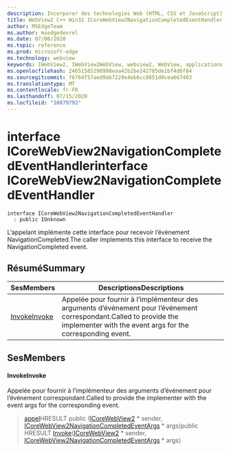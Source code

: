 ```yaml
---
description: Incorporer des technologies Web (HTML, CSS et JavaScript) dans vos applications natives avec le contrôle Microsoft Edge WebView2
title: WebView2 C++ Win32 ICoreWebView2NavigationCompletedEventHandler
author: MSEdgeTeam
ms.author: msedgedevrel
ms.date: 07/08/2020
ms.topic: reference
ms.prod: microsoft-edge
ms.technology: webview
keywords: IWebView2, IWebView2WebView, webview2, WebView, applications Win32, Win32, Edge, ICoreWebView2, ICoreWebView2Controller, contrôle de navigateur, html Edge, ICoreWebView2NavigationCompletedEventHandler
ms.openlocfilehash: 24651585298998eaa42b2be242785de1bf4d6f84
ms.sourcegitcommit: f6764f57aed9ab7229e4eb6cc8851d0cea667403
ms.translationtype: MT
ms.contentlocale: fr-FR
ms.lasthandoff: 07/15/2020
ms.locfileid: "10879792"
---
```

# <span data-ttu-id="20938-104">interface ICoreWebView2NavigationCompletedEventHandler</span><span class="sxs-lookup"><span data-stu-id="20938-104">interface ICoreWebView2NavigationCompletedEventHandler</span></span> 

```
interface ICoreWebView2NavigationCompletedEventHandler
  : public IUnknown
```

<span data-ttu-id="20938-105">L’appelant implémente cette interface pour recevoir l’événement NavigationCompleted.</span><span class="sxs-lookup"><span data-stu-id="20938-105">The caller implements this interface to receive the NavigationCompleted event.</span></span>

## <span data-ttu-id="20938-106">Résumé</span><span class="sxs-lookup"><span data-stu-id="20938-106">Summary</span></span>

 <span data-ttu-id="20938-107">Ses</span><span class="sxs-lookup"><span data-stu-id="20938-107">Members</span></span>                        | <span data-ttu-id="20938-108">Descriptions</span><span class="sxs-lookup"><span data-stu-id="20938-108">Descriptions</span></span>
--------------------------------|---------------------------------------------
[<span data-ttu-id="20938-109">Invoke</span><span class="sxs-lookup"><span data-stu-id="20938-109">Invoke</span></span>](#invoke) | <span data-ttu-id="20938-110">Appelée pour fournir à l’implémenteur des arguments d’événement pour l’événement correspondant.</span><span class="sxs-lookup"><span data-stu-id="20938-110">Called to provide the implementer with the event args for the corresponding event.</span></span>

## <span data-ttu-id="20938-111">Ses</span><span class="sxs-lookup"><span data-stu-id="20938-111">Members</span></span>

#### <span data-ttu-id="20938-112">Invoke</span><span class="sxs-lookup"><span data-stu-id="20938-112">Invoke</span></span> 

<span data-ttu-id="20938-113">Appelée pour fournir à l’implémenteur des arguments d’événement pour l’événement correspondant.</span><span class="sxs-lookup"><span data-stu-id="20938-113">Called to provide the implementer with the event args for the corresponding event.</span></span>

> <span data-ttu-id="20938-114">[appel](#invoke)HRESULT public ([ICoreWebView2](icorewebview2.md) \* sender, [ICoreWebView2NavigationCompletedEventArgs](icorewebview2navigationcompletedeventargs.md) \* args)</span><span class="sxs-lookup"><span data-stu-id="20938-114">public HRESULT [Invoke](#invoke)([ICoreWebView2](icorewebview2.md) \* sender, [ICoreWebView2NavigationCompletedEventArgs](icorewebview2navigationcompletedeventargs.md) \* args)</span></span>

